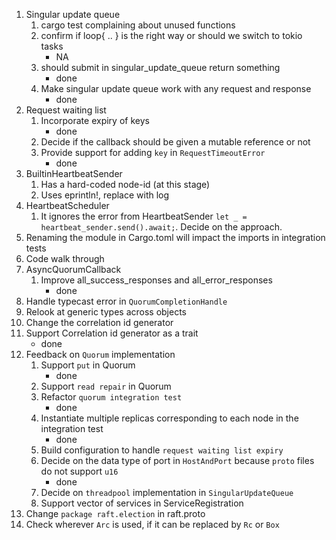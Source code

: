1. Singular update queue
   1. cargo test complaining about unused functions
   2. confirm if loop{ .. } is the right way or should we switch to tokio tasks
      - NA
   3. should submit in singular_update_queue return something
      - done
   4. Make singular update queue work with any request and response
      - done
2. Request waiting list
   1. Incorporate expiry of keys
      - done
   2. Decide if the callback should be given a mutable reference or not
   3. Provide support for adding `key` in `RequestTimeoutError`
      - done
3. BuiltinHeartbeatSender
   1. Has a hard-coded node-id (at this stage)
   2. Uses eprintln!, replace with log
4. HeartbeatScheduler
   1. It ignores the error from HeartbeatSender `let _ = heartbeat_sender.send().await;`. Decide on the approach.
5. Renaming the module in Cargo.toml will impact the imports in integration tests
6. Code walk through
7. AsyncQuorumCallback
   1. Improve all_success_responses and all_error_responses
      - done
8. Handle typecast error in `QuorumCompletionHandle`
9. Relook at generic types across objects
10. Change the correlation id generator
11. Support Correlation id generator as a trait
      - done
12. Feedback on `Quorum` implementation
    1. Support `put` in Quorum
       - done
    2. Support `read repair` in Quorum
    3. Refactor `quorum integration test`
       - done
    4. Instantiate multiple replicas corresponding to each node in the integration test
       - done
    5. Build configuration to handle `request waiting list expiry`
    6. Decide on the data type of port in `HostAndPort` because `proto` files do not support `u16`
       - done 
    7. Decide on `threadpool` implementation in `SingularUpdateQueue`
    8. Support vector of services in ServiceRegistration
13. Change `package raft.election` in raft.proto
14. Check wherever `Arc` is used, if it can be replaced by `Rc` or `Box`